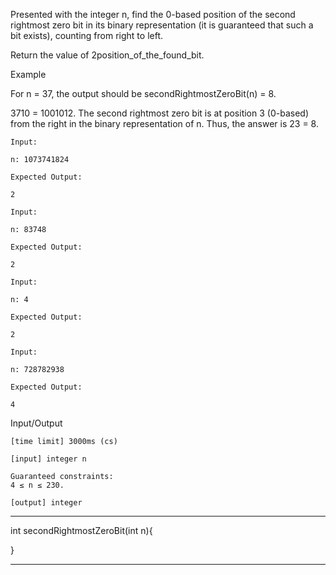 Presented with the integer n, find the 0-based position of the second rightmost zero bit in its binary representation (it is guaranteed that such a bit exists), counting from right to left.

Return the value of 2position_of_the_found_bit.

Example

For n = 37, the output should be
secondRightmostZeroBit(n) = 8.

3710 = 1001012. The second rightmost zero bit is at position 3 (0-based) from the right in the binary representation of n.
Thus, the answer is 23 = 8.

    Input:

    n: 1073741824

    Expected Output:

    2

    Input:

    n: 83748

    Expected Output:

    2

    Input:

    n: 4

    Expected Output:

    2

    Input:

    n: 728782938

    Expected Output:

    4

Input/Output

    [time limit] 3000ms (cs)

    [input] integer n

    Guaranteed constraints:
    4 ≤ n ≤ 230.

    [output] integer

********************************************************

int secondRightmostZeroBit(int n){


}

********************************************************
